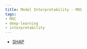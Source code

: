 ```yaml
---
title: Model Interpretability - MOC
tags:
- MOC
- deep-learning
- interpretability
---
```


* [SHAP](Deep_Learning_And_Machine_Learning/Model_interpretability/SHAP.md)
